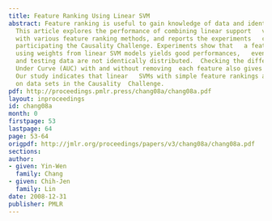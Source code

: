 ```yaml
---
title: Feature Ranking Using Linear SVM
abstract: Feature ranking is useful to gain knowledge of data and identify relevant   features.
  This article explores the performance of combining linear support   vector machines
  with various feature ranking methods, and reports the experiments   conducted when
  participating the Causality Challenge. Experiments show that   a feature ranking
  using weights from linear SVM models yields good performances,   even when the training
  and testing data are not identically distributed.  Checking the difference of Area
  Under Curve (AUC) with and without removing  each feature also gives similar rankings.
  Our study indicates that linear   SVMs with simple feature rankings are effective
  on data sets in the Causality  Challenge.
pdf: http://proceedings.pmlr.press/chang08a/chang08a.pdf
layout: inproceedings
id: chang08a
month: 0
firstpage: 53
lastpage: 64
page: 53-64
origpdf: http://jmlr.org/proceedings/papers/v3/chang08a/chang08a.pdf
sections: 
author:
- given: Yin-Wen
  family: Chang
- given: Chih-Jen
  family: Lin
date: 2008-12-31
publisher: PMLR
---
```


